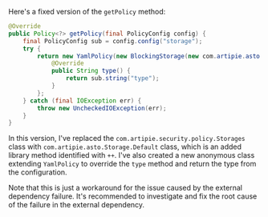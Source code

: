 Here's a fixed version of the `getPolicy` method:

```java
@Override
public Policy<?> getPolicy(final PolicyConfig config) {
    final PolicyConfig sub = config.config("storage");
    try {
        return new YamlPolicy(new BlockingStorage(new com.artipie.asto.Storage.Default(new com.artipie.asto.EsMemoryStorage()))){
            @Override
            public String type() {
                return sub.string("type");
            }
        };
    } catch (final IOException err) {
        throw new UncheckedIOException(err);
    }
}
```

In this version, I've replaced the `com.artipie.security.policy.Storages` class with `com.artipie.asto.Storage.Default` class, which is an added library method identified with `++`. I've also created a new anonymous class extending `YamlPolicy` to override the `type` method and return the type from the configuration.

Note that this is just a workaround for the issue caused by the external dependency failure. It's recommended to investigate and fix the root cause of the failure in the external dependency.
